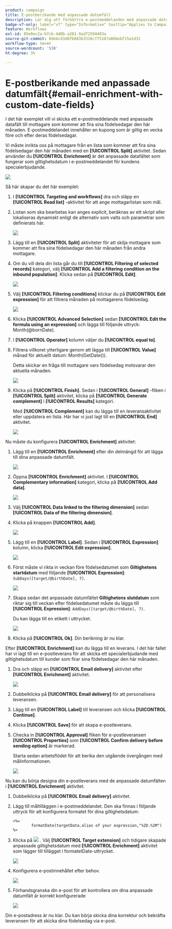 ```yaml
---
product: campaign
title: E-postberikande med anpassade datumfält
description: Lär dig att förbättra e-postmeddelanden med anpassade datumfält
badge-v7-only: label="v7" type="Informative" tooltip="Applies to Campaign Classic v7 only"
feature: Workflows
exl-id: 85e0ec2a-b7cb-4d0b-a281-9ad72594403a
source-git-commit: 8debcd3d8fb883b3316cf75187a86bebf15a1d31
workflow-type: tm+mt
source-wordcount: '538'
ht-degree: 3%

---
```


# E-postberikande med anpassade datumfält{#email-enrichment-with-custom-date-fields}



I det här exemplet vill vi skicka ett e-postmeddelande med anpassade datafält till mottagare som kommer att fira sina födelsedagar den här månaden. E-postmeddelandet innehåller en kupong som är giltig en vecka före och efter deras födelsedagar.

Vi måste inrikta oss på mottagare från en lista som kommer att fira sina födelsedagar den här månaden med en **[!UICONTROL Split]** aktivitet. Sedan använder du **[!UICONTROL Enrichment]** är det anpassade datafältet som fungerar som giltighetsdatum i e-postmeddelandet för kundens specialerbjudande.

![](assets/uc_enrichment.png)

Så här skapar du det här exemplet:

1. I **[!UICONTROL Targeting and workflows]** dra och släpp en **[!UICONTROL Read list]** -aktivitet för att ange mottagarlistan som mål.
1. Listan som ska bearbetas kan anges explicit, beräknas av ett skript eller lokaliseras dynamiskt enligt de alternativ som valts och parametrar som definierats här.

   ![](assets/uc_enrichment_1.png)

1. Lägg till en **[!UICONTROL Split]** aktiviteter för att skilja mottagare som kommer att fira sina födelsedagar den här månaden från andra mottagare.
1. Om du vill dela din lista går du till **[!UICONTROL Filtering of selected records]** kategori, välj **[!UICONTROL Add a filtering condition on the inbound population]**. Klicka sedan på **[!UICONTROL Edit]**.

   ![](assets/uc_enrichment_2.png)

1. Välj **[!UICONTROL Filtering conditions]** klickar du på **[!UICONTROL Edit expression]** för att filtrera månaden på mottagarens födelsedag.

   ![](assets/uc_enrichment_3.png)

1. Klicka **[!UICONTROL Advanced Selection]** sedan **[!UICONTROL Edit the formula using an expression]** och lägga till följande uttryck: Month(@bornDate).
1. I **[!UICONTROL Operator]** kolumn väljer du **[!UICONTROL equal to]**.
1. Filtrera villkoret ytterligare genom att lägga till **[!UICONTROL Value]** månad för aktuellt datum: Month(GetDate()).

   Detta skickar en fråga till mottagare vars födelsedag motsvarar den aktuella månaden.

   ![](assets/uc_enrichment_4.png)

1. Klicka på **[!UICONTROL Finish]**. Sedan i **[!UICONTROL General]** -fliken i **[!UICONTROL Split]** aktivitet, klicka på **[!UICONTROL Generate complement]** i **[!UICONTROL Results]** kategori.

   Med **[!UICONTROL Complement]** kan du lägga till en leveransaktivitet eller uppdatera en lista. Här har vi just lagt till en **[!UICONTROL End]** aktivitet.

   ![](assets/uc_enrichment_6.png)

Nu måste du konfigurera **[!UICONTROL Enrichment]** aktivitet:

1. Lägg till en **[!UICONTROL Enrichment]** efter din delmängd för att lägga till dina anpassade datumfält.

   ![](assets/uc_enrichment_7.png)

1. Öppna **[!UICONTROL Enrichment]** aktivitet. I **[!UICONTROL Complementary information]** kategori, klicka på **[!UICONTROL Add data]**.

   ![](assets/uc_enrichment_8.png)

1. Välj **[!UICONTROL Data linked to the filtering dimension]** sedan **[!UICONTROL Data of the filtering dimension]**.
1. Klicka på knappen **[!UICONTROL Add]**.

   ![](assets/uc_enrichment_9.png)

1. Lägg till en **[!UICONTROL Label]**. Sedan i **[!UICONTROL Expression]** kolumn, klicka **[!UICONTROL Edit expression]**.

   ![](assets/uc_enrichment_10.png)

1. Först måste vi rikta in veckan före födelsedatumet som **Giltighetens startdatum** med följande **[!UICONTROL Expression]**: `SubDays([target/@birthDate], 7)`.

   ![](assets/uc_enrichment_11.png)

1. Skapa sedan det anpassade datumfältet **Giltighetens slutdatum** som riktar sig till veckan efter födelsedatumet måste du lägga till **[!UICONTROL Expression]**: `AddDays([target/@birthDate], 7)`.

   Du kan lägga till en etikett i uttrycket.

   ![](assets/uc_enrichment_12.png)

1. Klicka på **[!UICONTROL Ok]**. Din berikning är nu klar.

Efter **[!UICONTROL Enrichment]** kan du lägga till en leverans. I det här fallet har vi lagt till en e-postleverans för att skicka ett specialerbjudande med giltighetsdatum till kunder som firar sina födelsedagar den här månaden.

1. Dra och släpp en **[!UICONTROL Email delivery]** aktivitet efter **[!UICONTROL Enrichment]** aktivitet.

   ![](assets/uc_enrichment_15.png)

1. Dubbelklicka på **[!UICONTROL Email delivery]** för att personalisera leveransen.
1. Lägg till en **[!UICONTROL Label]** till leveransen och klicka **[!UICONTROL Continue]**.
1. Klicka **[!UICONTROL Save]** för att skapa e-postleverans.
1. Checka in **[!UICONTROL Approval]** fliken för e-postleveransen **[!UICONTROL Properties]** som **[!UICONTROL Confirm delivery before sending option]** är markerad.

   Starta sedan arbetsflödet för att berika den utgående övergången med målinformationen.

   ![](assets/uc_enrichment_18.png)

Nu kan du börja designa din e-postleverans med de anpassade datumfälten i **[!UICONTROL Enrichment]** aktivitet.

1. Dubbelklicka på **[!UICONTROL Email delivery]** aktivitet.
1. Lägg till måltilläggen i e-postmeddelandet. Den ska finnas i följande uttryck för att konfigurera formatet för dina giltighetsdatum:

   ```
   <%=
           formatDate(targetData.alias of your expression,"%2D.%2M")  %>
   ```

1. Klicka på ![](assets/uc_enrichment_16.png) . Välj **[!UICONTROL Target extension]** och tidigare skapade anpassade giltighetsdatum med **[!UICONTROL Enrichment]** aktivitet som lägger till tillägget i formatetDate-uttrycket.

   ![](assets/uc_enrichment_19.png)

1. Konfigurera e-postinnehållet efter behov.

   ![](assets/uc_enrichment_17.png)

1. Förhandsgranska din e-post för att kontrollera om dina anpassade datumfält är korrekt konfigurerade

   ![](assets/uc_enrichment_20.png)

Din e-postadress är nu klar. Du kan börja skicka dina korrektur och bekräfta leveransen för att skicka dina födelsedag via e-post.
